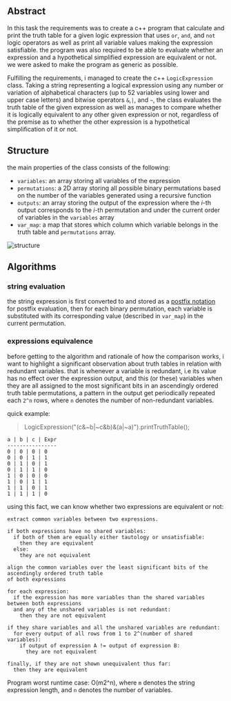 ## Abstract

In this task the requirements was to create a c++ program that calculate and print the truth table for a given logic expression that uses `or`, `and`, and `not` logic operators as well as print all variable values making the expression satisfiable. the program was also required to be able to evaluate whether an expression and a hypothetical simplified expression are equivalent or not. we were asked to make the program as generic as possible.

Fulfilling the requirements, i managed to create the c++ `LogicExpression` class. Taking a string representing a logical expression using any number or variation of alphabetical characters (up to 52 variables using lower and upper case letters) and bitwise operators `&`,`|`, and `~`, the class evaluates the truth table of the given expression as well as manages to compare whether it is logically equivalent to any other given expression or not, regardless of the premise as to whether the other expression is a hypothetical simplification of it or not.

## Structure

the main properties of the class consists of the following:

* `variables`: an array storing all variables of the expression
* `permutations`: a 2D array storing all possible binary permutations based on the number of the variables generated using a recursive function
* `outputs`: an array storing the output of the expression where the *i*-th output corresponds to the *i*-th permutation and under the current order of variables in the `variables` array
* `var_map`: a map that stores which column which variable belongs in the truth table and `permutations` array.

![structure](https://github.com/user-attachments/assets/9adeff78-1e08-4606-94ca-b72f0879851f)

## Algorithms


### string evaluation
the string expression is first converted to and stored as a [postfix notation](https://en.wikipedia.org/wiki/Reverse_Polish_notation) for postfix evaluation, then for each binary permutation, each variable is substituted with its corresponding value (described in `var_map`) in the current permutation.

### expressions equivalence
before getting to the algorithm and rationale of how the comparison works, i want to highlight a significant observation about truth tables in relation with redundant variables. that is whenever a variable is redundant, i.e its value has no effect over the expression output,  and this (or these) variables when they are all assigned to the most significant bits in an ascendingly ordered truth table permutations, a pattern in the output get periodically repeated each `2^n` rows, where `n` denotes the number of non-redundant variables.

quick example:

> LogicExpression("(c&~b|~c&b)&(a|~a)").printTruthTable();

```
a | b | c | Expr 
----------------
0 | 0 | 0 | 0
0 | 0 | 1 | 1
0 | 1 | 0 | 1
0 | 1 | 1 | 0
1 | 0 | 0 | 0
1 | 0 | 1 | 1
1 | 1 | 0 | 1
1 | 1 | 1 | 0

```

using this fact, we can know whether two expressions are equivalent or not:
```
extract common variables between two expressions.

if both expressions have no shared variables:
  if both of them are equally either tautology or unsatisfiable:
    then they are equivalent
  else:
    they are not equivalent

align the common variables over the least significant bits of the ascendingly ordered truth table
of both expressions

for each expression:
  if the expression has more variables than the shared variables between both expressions
  and any of the unshared variables is not redundant:
    then they are not equivalent

if they share variables and all the unshared variables are redundant:
  for every output of all rows from 1 to 2^(number of shared variables):
    if output of expression A != output of expression B:
      they are not equivalent

finally, if they are not shown unequivalent thus far:
  then they are equivalent

```

Program worst runtime case: O(m2^n), where `m` denotes the string expression length, and `n` denotes the number of variables.

